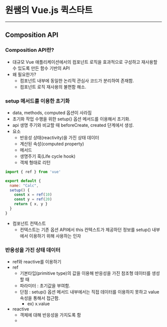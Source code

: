 # 원쌤의 Vue.js 퀵스타트
___
## Composition API
### Composition API란?
* 대규모 Vue 애플리케이션에서의 컴포넌트 로직을 효과적으로 구성하고 재사용할 수 있도록 만든 함수 기반의 API
* 왜 필요한가?
  * 컴포넌트 내부에 동일한 논리적 관심사 코드가 분리하여 존재함.
  * 컴포넌트 로직 재사용의 불편함 해소.
### setup 메서드를 이용한 초기화
* data, methods, computed 옵션이 사라짐
* 초기화 작업 수행을 위한 setup() 옵션 메서드를 이용해서 초기화.
* api 생명 주기와 비교할 때 beforeCreate, created 단계에서 생성.
* 요소
  * 반응성 상태(reactivity)을 가진 상태 데이터
  * 계산된 속성(computed property)
  * 메서드
  * 생명주기 훅(Life cycle hook)
  * 객체 형태로 리턴
```javascript
import { ref } from 'vue'

export default {
  name: "Calc",
  setup() {
    const x = ref(10)
    const y = ref(20)
    return { x, y }
  }
}
```
* 컴포넌트 컨텍스트
  * 컨텍스트는 기존 옵션 API에서 this 컨텍스트가 제공하던 정보를 setup() 내부에서 이용하기 위해 사용하는 인자

### 반응성을 가진 상태 데이터
* ref와 reactive를 이용하기
* ref
  * 기본타입(primitive type)의 값을 이용해 반응성을 가진 참조형 데이터를 생성할 때
  * 파라미터 : 초기값을 부여함.
  * 단점 : setup() 옵션 메서드 내부에서는 직접 데이터를 이용하지 못하고 value 속성을 통해서 접근함.
    * ex) x.value
* reactive
  * 객체에 대해 반응성을 가지도록 함
  * 